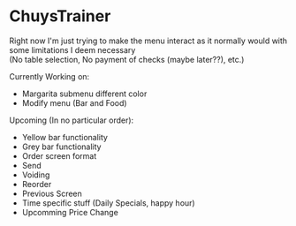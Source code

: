 # ChuysTrainer
Right now I'm just trying to make the menu interact as it normally would with some limitations I deem necessary  
(No table selection, No payment of checks (maybe later??), etc.) 

Currently Working on:   
* Margarita submenu different color
* Modify menu (Bar and Food)

Upcoming (In no particular order): 
* Yellow bar functionality
* Grey bar functionality
* Order screen format
* Send
* Voiding
* Reorder
* Previous Screen
* Time specific stuff (Daily Specials, happy hour)
* Upcomming Price Change